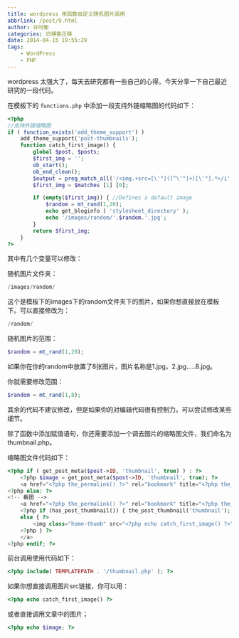 ```yaml
---
title: wordpress 用函数自定义随机图片调用
abbrlink: /post/9.html
author: 许时衡
categories: 旧博客迁移
date: 2014-04-15 19:55:29
tags:
    - WordPress
    - PHP
---
```


wordpress 太强大了，每天去研究都有一些自己的心得。今天分享一下自己最近研究的一段代码。

在模板下的 `functions.php` 中添加一段支持外链缩略图的代码如下：

``` PHP
<?php 
//支持外链缩略图
if ( function_exists('add_theme_support') )
    add_theme_support('post-thumbnails');
    function catch_first_image() {
        global $post, $posts;
        $first_img = '';
        ob_start();
        ob_end_clean();
        $output = preg_match_all('/<img.+src=[\'"]([^\'"]+)[\'"].*>/i', $post->post_content, $matches);
        $first_img = $matches [1] [0];

        if (empty($first_img)) { //Defines a default image
            $random = mt_rand(1,20);
            echo get_bloginfo ( 'stylesheet_directory' );
            echo '/images/random/'.$random.'.jpg';
        }
        return $first_img;
    }
?>
```

其中有几个变量可以修改：

随机图片文件夹：

``` PHP
/images/random/
```

这个是模板下的images下的random文件夹下的图片，如果你想直接放在模板下。可以直接修改为：

``` PHP
/random/
```

随机图片的范围：

``` PHP
$random = mt_rand(1,20);
```

如果你在你的random中放置了8张图片，图片名称是1.jpg，2.jpg.....8.jpg。

你就需要修改范围：

``` PHP
$random = mt_rand(1,8);
```

其余的代码不建议修改，但是如果你的对编辑代码很有控制力。可以尝试修改某些细节。

除了函数中添加赋值语句，你还需要添加一个调去图片的缩略图文件，我们命名为thumbnail.php。

缩略图文件代码如下：

``` PHP
<?php if ( get_post_meta($post->ID, 'thumbnail', true) ) : ?>
    <?php $image = get_post_meta($post->ID, 'thumbnail', true); ?>
    <a href="<?php the_permalink() ?>" rel="bookmark" title="<?php the_title(); ?>"><img src="<?php echo $image; ?>" alt="<?php the_title(); ?>"/></a>
<?php else: ?>
<!-- 截图 -->
    <a href="<?php the_permalink() ?>" rel="bookmark" title="<?php the_title(); ?>">
    <?php if (has_post_thumbnail()) { the_post_thumbnail('thumbnail'); }
    else { ?>
        <img class="home-thumb" src="<?php echo catch_first_image() ?>" width="367px" height="240px" alt="<?php the_title(); ?>"/>
    <?php } ?>
    </a>
<?php endif; ?>
```

前台调用使用代码如下：

``` PHP
<?php include( TEMPLATEPATH . '/thumbnail.php' ); ?>
```

如果你想直接调用图片src链接，你可以用：

``` PHP
<?php echo catch_first_image() ?>
```

或者直接调用文章中的图片；

``` PHP
<?php echo $image; ?>
```
